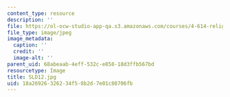 ```yaml
---
content_type: resource
description: ''
file: https://ol-ocw-studio-app-qa.s3.amazonaws.com/courses/4-614-religious-architecture-and-islamic-cultures-fall-2002/18a26926326234f58b2d7e01c80706fb_SLD12.jpg
file_type: image/jpeg
image_metadata:
  caption: ''
  credit: ''
  image-alt: ''
parent_uid: 68abeaab-4eff-532c-e858-18d3ffb567bd
resourcetype: Image
title: SLD12.jpg
uid: 18a26926-3262-34f5-8b2d-7e01c80706fb
---
```

